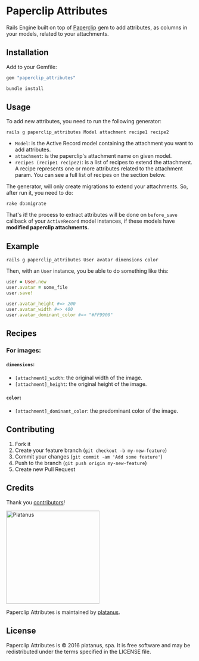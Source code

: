 # Paperclip Attributes

Rails Engine built on top of [Paperclip](https://github.com/thoughtbot/paperclip) gem to add attributes, as columns in your models, related to your attachments.

## Installation

Add to your Gemfile:

```ruby
gem "paperclip_attributes"
```

```bash
bundle install
```

## Usage

To add new attributes, you need to run the following generator:

```
rails g paperclip_attributes Model attachment recipe1 recipe2
```

* `Model`: is the Active Record model containing the attachment you want to add attributes.
* `attachment`: is the paperclip's attachment name on given model.
* `recipes (recipe1 recipe2)`: is a list of recipes to extend the attachment. A recipe represents one or more attributes related to the attachment param. You can see a full list of recipes on the section below.

The generator, will only create migrations to extend your attachments. So, after run it, you need to do:

```
rake db:migrate
```

That's it! the process to extract attributes will be done on `before_save` callback of your `ActiveRecord` model instances, if these models have **modified paperclip attachments.**

## Example

```
rails g paperclip_attributes User avatar dimensions color
```

Then, with an `User` instance, you be able to do something like this:

```ruby
user = User.new
user.avatar = some_file
user.save!

user.avatar_height #=> 200
user.avatar_width #=> 400
user.avatar_dominant_color #=> "#FF9900"

```

## Recipes

### For images:

#### `dimensions`:

* `[attachment]_width`: the original width of the image.
* `[attachment]_height`: the original height of the image.

#### `color`:

* `[attachment]_dominant_color`: the predominant color of the image.

## Contributing

1. Fork it
2. Create your feature branch (`git checkout -b my-new-feature`)
3. Commit your changes (`git commit -am 'Add some feature'`)
4. Push to the branch (`git push origin my-new-feature`)
5. Create new Pull Request

## Credits

Thank you [contributors](https://github.com/platanus/paperclip_attributes/graphs/contributors)!

<img src="http://platan.us/gravatar_with_text.png" alt="Platanus" width="250"/>

Paperclip Attributes is maintained by [platanus](http://platan.us).

## License

Paperclip Attributes is © 2016 platanus, spa. It is free software and may be redistributed under the terms specified in the LICENSE file.
